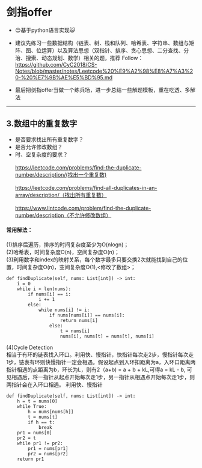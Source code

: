 # 剑指offer
- 😊基于python语言实现😺
- 建议先练习一些数据结构（链表、树、栈和队列、哈希表、字符串、数组与矩阵、图、位运算）以及算法思想（双指针、排序、贪心思想、二分查找、分治、搜索、动态规划、数学）相关的题，推荐 Follow：
<br/>https://github.com/CyC2018/CS-Notes/blob/master/notes/Leetcode%20%E9%A2%98%E8%A7%A3%20-%20%E7%9B%AE%E5%BD%95.md<br/>

- 最后把剑指offer当做一个练兵场，进一步总结一些解题模板，重在吃透、多解法
---
## 3.数组中的重复数字
- 是否要求找出所有重复数字？
- 是否允许修改数组？
- 时、空复杂度的要求？\
<br/>https://leetcode.com/problems/find-the-duplicate-number/description/(找出一个重复数)<br/>
<br/>https://leetcode.com/problems/find-all-duplicates-in-an-array/description/（找出所有重复数）<br/>
<br/>https://www.lintcode.com/problem/find-the-duplicate-number/description（不允许修改数组）<br/>
#### 常用解法：
(1)排序后遍历，排序的时间复杂度至少为O(nlogn)；\
(2)哈希表，时间复杂度O(n)，空间复杂度O(n)；\
(3)利用数字和index的映射关系，每个数字最多只要交换2次就能找到自己的位置，时间复杂度O(n)，空间复杂度O(1),<修改了数组>；

    def findDuplicate(self, nums: List[int]) -> int:
        i = 0
        while i < len(nums):
            if nums[i] == i:
                i += 1
            else:
                while nums[i] != i:
                    if nums[nums[i]] == nums[i]:
                        return nums[i]
                    else:
                        t = nums[i]
                        nums[i], nums[t] = nums[t], nums[i]

(4)Cycle Detection\
相当于有环的链表找入环口。利用快、慢指针，快指针每次走2步，慢指针每次走1步，链表有环则快慢指针一定会相遇。假设起点到入环扣距离为a，入环口距离两指针相遇的点距离为b，环长为L，则有2（a+b) = a + b + kL,可得a = kL - b, 可见相遇后，将一指针从起点开始每次走1步，另一指针从相遇点开始每次走1步，则两指针会在入环口相遇。
利用快、慢指针

    def findDuplicate(self, nums: List[int]) -> int:
        h = t = nums[0]
        while True:
            h = nums[nums[h]]
            t = nums[t]
            if h == t:
                break
        pr1 = nums[0]
        pr2 = t 
        while pr1 != pr2:
            pr1 = nums[pr1]
            pr2 = nums[pr2]
        return pr1  

